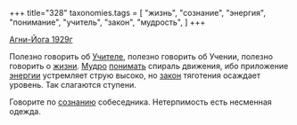 +++
title="328"
taxonomies.tags = [
 "жизнь",
 "сознание",
 "энергия",
 "понимание",
 "учитель",
 "закон",
 "мудрость",
]
+++

[Агни-Йога 1929г](/agni/1929)

Полезно говорить об [Учителе](/tags/учитель), полезно говорить об Учении, полезно говорить о [жизни](/tags/жизнь). [Мудро](/tags/мудрость) [понимать](/tags/понимание) спираль движения, ибо приложение [энергии](/tags/энергия) устремляет струю высоко, но [закон](/tags/закон) тяготения осаждает уровень. Так слагаются ступени.   

Говорите по [сознанию](/tags/сознание) собеседника. Нетерпимость есть несменная одежда.
